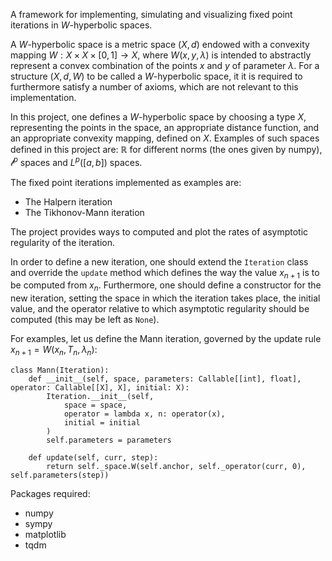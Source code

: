 A framework for implementing, simulating and visualizing fixed point iterations in $W$-hyperbolic spaces.

A $W$-hyperbolic space is a metric space $(X, d)$ endowed with a convexity mapping $W : X \times X \times [0, 1] \to X$,
where $W(x, y, \lambda)$ is intended to abstractly represent a convex combination of the points 
$x$ and $y$ of parameter $\lambda$. 
For a structure $(X, d, W)$ to be called a $W$-hyperbolic space, it it is required to furthermore satisfy a number of axioms, which are not relevant to this implementation.

In this project, one defines a $W$-hyperbolic space by choosing a type $X$, representing the points in the space, an appropriate distance function, and an appropriate convexity mapping, defined on $X$.
Examples of such spaces defined in this project are:
$\mathbb{R}$ for different norms (the ones given by numpy),
$\mathcal{l}^p$ spaces and 
$L^p([a, b])$ spaces.

The fixed point iterations implemented as examples are:
- The Halpern iteration
- The Tikhonov-Mann iteration 

The project provides ways to computed and plot the rates of asymptotic regularity of the iteration.

In order to define a new iteration, one should extend the `Iteration` class 
and override the `update` method which defines the way the value $x_{n + 1}$ is to be computed from $x_n$.
Furthermore, one should define a constructor for the new iteration,
setting the space in which the iteration takes place, 
the initial value,
and the operator relative to which asymptotic regularity should be computed (this may be left as `None`).

For examples, let us define the Mann iteration, governed by the update rule $x_{n + 1} = W(x_n, T_n, \lambda_n)$:
```
class Mann(Iteration):
    def __init__(self, space, parameters: Callable[[int], float], operator: Callable[[X], X], initial: X):
        Iteration.__init__(self, 
            space = space,
            operator = lambda x, n: operator(x),
            initial = initial
        )
        self.parameters = parameters

    def update(self, curr, step):
        return self._space.W(self.anchor, self._operator(curr, 0), self.parameters(step))
```

Packages required:
- numpy 
- sympy 
- matplotlib 
- tqdm 